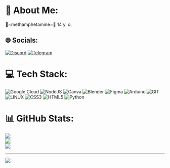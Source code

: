 # 💫 About Me:
🖤~methamphetamine~🖤
14 y. o.


## 🌐 Socials:
[![Discord](https://img.shields.io/badge/Discord-%237289DA.svg?logo=discord&logoColor=white)](https://discord.gg/._.n0thing._.) 
[![Telegram](https://img.shields.io/badge/Telegram-2CA5E0?style=flat-squeare&logo=telegram&logoColor=white)](https://t.me/xNOTHlNGx)

# 💻 Tech Stack:
![Google Cloud](https://img.shields.io/badge/Google%20Cloud-%234285F4.svg?style=for-the-badge&logo=google-cloud&logoColor=white) ![NodeJS](https://img.shields.io/badge/node.js-6DA55F?style=for-the-badge&logo=node.js&logoColor=white) ![Canva](https://img.shields.io/badge/Canva-%2300C4CC.svg?style=for-the-badge&logo=Canva&logoColor=white) ![Blender](https://img.shields.io/badge/blender-%23F5792A.svg?style=for-the-badge&logo=blender&logoColor=white) 	![Figma](https://img.shields.io/badge/figma-%23F24E1E.svg?style=for-the-badge&logo=figma&logoColor=white) ![Arduino](https://img.shields.io/badge/-Arduino-00979D?style=for-the-badge&logo=Arduino&logoColor=white) ![GIT](https://img.shields.io/badge/Git-fc6d26?style=for-the-badge&logo=git&logoColor=white) ![LINUX](https://img.shields.io/badge/Linux-FCC624?style=for-the-badge&logo=linux&logoColor=black) ![CSS3](https://img.shields.io/badge/css3-%231572B6.svg?style=for-the-badge&logo=css3&logoColor=white) ![HTML5](https://img.shields.io/badge/html5-%23E34F26.svg?style=for-the-badge&logo=html5&logoColor=white) ![Python](https://img.shields.io/badge/python-3670A0?style=for-the-badge&logo=python&logoColor=ffdd54)
# 📊 GitHub Stats:
![](https://github-readme-stats.vercel.app/api?username=xNOTHlNGx&theme=radical&hide_border=false&include_all_commits=false&count_private=false)<br/>
![](https://github-readme-streak-stats.herokuapp.com/?user=xNOTHlNGx&theme=radical&hide_border=false)<br/>
![](https://github-readme-stats.vercel.app/api/top-langs/?username=xNOTHlNGx&theme=radical&hide_border=false&include_all_commits=false&count_private=false&layout=compact)

---
[![](https://visitcount.itsvg.in/api?id=xNOTHlNGx&icon=5&color=0)](https://visitcount.itsvg.in)

<!-- Proudly created with GPRM ( https://gprm.itsvg.in ) -->
